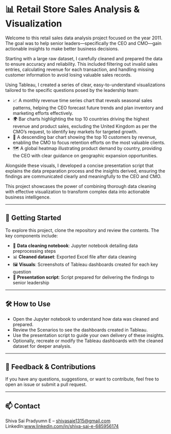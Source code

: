 # 📊 Retail Store Sales Analysis & Visualization

Welcome to this retail sales data analysis project focused on the year 2011. The goal was to help senior leaders—specifically the CEO and CMO—gain actionable insights to make better business decisions.

Starting with a large raw dataset, I carefully cleaned and prepared the data to ensure accuracy and reliability. This included filtering out invalid sales entries, calculating revenue for each transaction, and handling missing customer information to avoid losing valuable sales records.

Using Tableau, I created a series of clear, easy-to-understand visualizations tailored to the specific questions posed by the leadership team:

- 📈 A monthly revenue time series chart that reveals seasonal sales patterns, helping the CEO forecast future trends and plan inventory and marketing efforts effectively.  
- 🌍 Bar charts highlighting the top 10 countries driving the highest revenue and product sales, excluding the United Kingdom as per the CMO’s request, to identify key markets for targeted growth.  
- 👥 A descending bar chart showing the top 10 customers by revenue, enabling the CMO to focus retention efforts on the most valuable clients.  
- 🗺️ A global heatmap illustrating product demand by country, providing the CEO with clear guidance on geographic expansion opportunities.

Alongside these visuals, I developed a concise presentation script that explains the data preparation process and the insights derived, ensuring the findings are communicated clearly and meaningfully to the CEO and CMO.

This project showcases the power of combining thorough data cleaning with effective visualization to transform complex data into actionable business intelligence.

---

## 🚀 Getting Started

To explore this project, clone the repository and review the contents. The key components include:

- 📓 **Data cleaning notebook**: Jupyter notebook detailing data preprocessing steps  
- 📊 **Cleaned dataset**: Exported Excel file after data cleaning  
- 🖼️ **Visuals**: Screenshots of Tableau dashboards created for each key question  
- 🎤 **Presentation script**: Script prepared for delivering the findings to senior leadership  

---

## 🛠️ How to Use

- Open the Jupyter notebook to understand how data was cleaned and prepared.  
- Review the Scenarios to see the dashboards created in Tableau.  
- Use the presentation script to guide your own delivery of these insights.  
- Optionally, recreate or modify the Tableau dashboards with the cleaned dataset for deeper analysis.

---

## 💬 Feedback & Contributions

If you have any questions, suggestions, or want to contribute, feel free to open an issue or submit a pull request.

---

## 📫 Contact

Shiva Sai Pradyumn E – shivasaie1315@gmail.com  
LinkedIn:www.linkedin.com/in/shiva-sai-e-685956174
